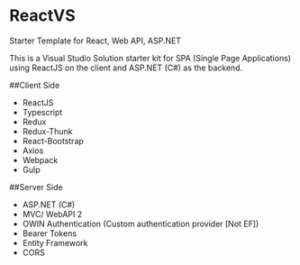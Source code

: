 # ReactVS
Starter Template for React, Web API, ASP.NET 

This is a Visual Studio Solution starter kit for SPA (Single Page Applications) using ReactJS on the client and ASP.NET (C#) as the backend.

##Client Side
* ReactJS
* Typescript
* Redux
* Redux-Thunk
* React-Bootstrap
* Axios
* Webpack
* Gulp 


##Server Side
* ASP.NET (C#)
* MVC/ WebAPI 2
* OWIN Authentication (Custom authentication provider [Not EF]) 
* Bearer Tokens
* Entity Framework
* CORS
